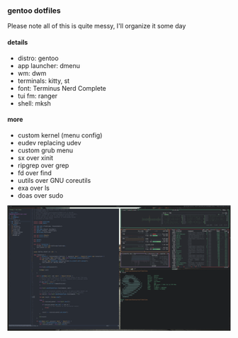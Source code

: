 ### gentoo dotfiles
Please note all of this is quite messy, I'll organize it some day 

#### details
* distro: gentoo
* app launcher: dmenu
* wm: dwm
* terminals: kitty, st
* font: Terminus Nerd Complete
* tui fm: ranger
* shell: mksh

#### more

* custom kernel (menu config)
* eudev replacing udev
* custom grub menu
* sx over xinit
* ripgrep over grep
* fd over find
* uutils over GNU coreutils
* exa over ls
* doas over sudo

![ricepng](./ricey.png)
